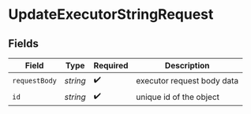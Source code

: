 # UpdateExecutorStringRequest


## Fields

| Field                      | Type                       | Required                   | Description                |
| -------------------------- | -------------------------- | -------------------------- | -------------------------- |
| `requestBody`              | *string*                   | :heavy_check_mark:         | executor request body data |
| `id`                       | *string*                   | :heavy_check_mark:         | unique id of the object    |